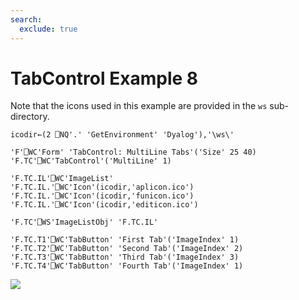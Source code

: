 ```yaml
---
search:
  exclude: true
---
```


<h1 class="heading"><span class="name">TabControl</span> <span class="right">Example 8</span></h1>



Note that the icons used in this example are provided in the `ws` sub-directory.
```apl
icodir←(2 ⎕NQ'.' 'GetEnvironment' 'Dyalog'),'\ws\'
```
```apl
'F'⎕WC'Form' 'TabControl: MultiLine Tabs'('Size' 25 40)
'F.TC'⎕WC'TabControl'('MultiLine' 1)

'F.TC.IL'⎕WC'ImageList'
'F.TC.IL.'⎕WC'Icon'(icodir,'aplicon.ico')
'F.TC.IL.'⎕WC'Icon'(icodir,'funicon.ico')
'F.TC.IL.'⎕WC'Icon'(icodir,'editicon.ico')

'F.TC'⎕WS'ImageListObj' 'F.TC.IL'

'F.TC.T1'⎕WC'TabButton' 'First Tab'('ImageIndex' 1)
'F.TC.T2'⎕WC'TabButton' 'Second Tab'('ImageIndex' 2)
'F.TC.T3'⎕WC'TabButton' 'Third Tab'('ImageIndex' 3)
'F.TC.T4'⎕WC'TabButton' 'Fourth Tab'('ImageIndex' 1)
```


![](../img/tab8.gif)


